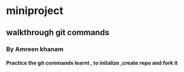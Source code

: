 # miniproject
## walkthrough git commands
###  By Amreen khanam
#### Practice the git commands learnt , to initalize ,create repo and fork it

